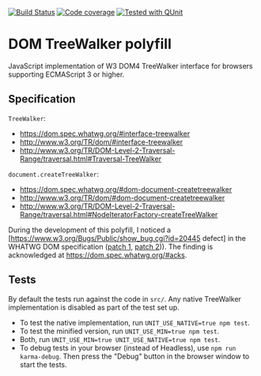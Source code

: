[![Build Status](https://travis-ci.org/Krinkle/dom-TreeWalker-polyfill.svg?branch=master)](https://travis-ci.org/Krinkle/dom-TreeWalker-polyfill)
[![Code coverage](https://img.shields.io/codecov/c/github/Krinkle/dom-TreeWalker-polyfill.svg)](https://codecov.io/gh/Krinkle/dom-TreeWalker-polyfill)
[![Tested with QUnit](https://img.shields.io/badge/tested_with-qunit-9c3493.svg)](https://qunitjs.com/)

# DOM TreeWalker polyfill

JavaScript implementation of W3 DOM4 TreeWalker interface for browsers supporting ECMAScript 3 or higher.

## Specification

`TreeWalker`:
* https://dom.spec.whatwg.org/#interface-treewalker
* http://www.w3.org/TR/dom/#interface-treewalker
* http://www.w3.org/TR/DOM-Level-2-Traversal-Range/traversal.html#Traversal-TreeWalker

`document.createTreeWalker`:
* https://dom.spec.whatwg.org/#dom-document-createtreewalker
* http://www.w3.org/TR/dom/#dom-document-createtreewalker
* http://www.w3.org/TR/DOM-Level-2-Traversal-Range/traversal.html#NodeIteratorFactory-createTreeWalker

During the development of this polyfill, I noticed a [https://www.w3.org/Bugs/Public/show_bug.cgi?id=20445 defect] in the WHATWG DOM specification ([patch 1](https://github.com/whatwg/dom/commit/ff9acf95c68efe5c6fbc718f814da31b4a891a6a), [patch 2](https://github.com/whatwg/dom/commit/4b60feb14bc91d1d0bcc463eb2b9488bf1071bad))). The finding is acknowledged at <https://dom.spec.whatwg.org/#acks>.

## Tests

By default the tests run against the code in `src/`. Any native TreeWalker
implementation is disabled as part of the test set up.

* To test the native implementation, run `UNIT_USE_NATIVE=true npm test`.
* To test the minified version, run `UNIT_USE_MIN=true npm test`.
* Both, run `UNIT_USE_MIN=true UNIT_USE_NATIVE=true npm test`.
* To debug tests in your browser (instead of Headless), use `npm run karma-debug`. Then press the "Debug" button in the browser window to start the tests.
